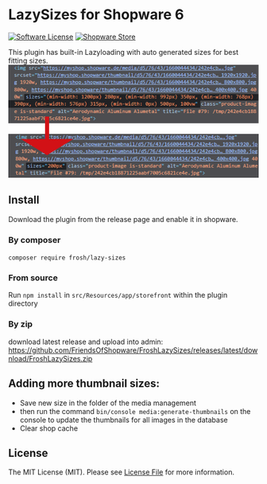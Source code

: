 # LazySizes for Shopware 6

[![Software License](https://img.shields.io/badge/license-MIT-brightgreen.svg?style=flat-square)](LICENSE.md) [![Shopware Store](https://img.shields.io/badge/shopware-store-blue.svg?style=flat-square)](https://store.shopware.com/en/search?sSearch=FroshLazySizes)
 
This plugin has built-in Lazyloading with auto generated sizes for best fitting sizes.  
![2.png](src%2FResources%2Fstore%2Fimages%2F2.png)

## Install

Download the plugin from the release page and enable it in shopware.

### By composer

`composer require frosh/lazy-sizes`

### From source

Run `npm install` in `src/Resources/app/storefront` within the plugin directory

### By zip

download latest release and upload into admin:
https://github.com/FriendsOfShopware/FroshLazySizes/releases/latest/download/FroshLazySizes.zip

## Adding more thumbnail sizes:
- Save new size in the folder of the media management
- then run the command `bin/console media:generate-thumbnails` on the console to update the thumbnails for all images in the database
- Clear shop cache

## License

The MIT License (MIT). Please see [License File](LICENSE) for more information.
